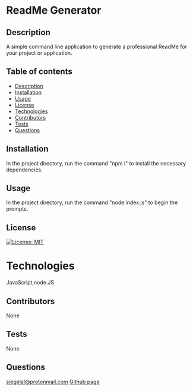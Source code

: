 # ReadMe Generator
  
  ## Description
  A simple command line application to generate a professional ReadMe for your project or application.

  ## Table of contents
  * [Description](#Description)
  * [Installation](#Installation)
  * [Usage](#Usage)
  * [License](#License)
  * [Technologies](#Technologies)
  * [Contributors](#Contributors)
  * [Tests](#Tests)
  * [Questions](#Questions)

  ## Installation
  In the project directory, run the command "npm i" to install the necessary dependencies.


  ## Usage
  In the project directory, run the command "node index.js" to begin the prompts.

  ## License
  [![License: MIT](https://img.shields.io/badge/License-MIT-yellow.svg)](https://opensource.org/licenses/MIT)

  #  Technologies
  JavaScript,node.JS

  ## Contributors
  None

  ## Tests 
  None

  ## Questions
  siegelal@protonmail.com [Github page](https://www.github.com/siegelal7)
  